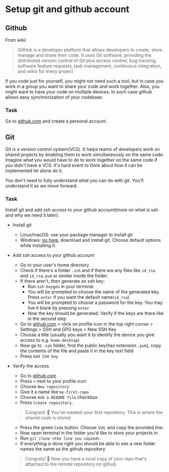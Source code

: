 # Setup git and github account

## Github

From wiki:
> GitHub is a developer platform that allows developers to create, store, manage and share their code.
It uses Git software, providing the distributed version control of Git plus access control,
bug tracking, software feature requests, task management, continuous integration, and wikis for every project 

If you code just for yourself, you might not need such a tool, but in case you work in a group you want to share
your code and work together. Also, you might want to have your code on multiple devices. In such case github allows
easy synchronization of your codebase.

### Task

Go to [github.com](https://github.com) and create a personal account.

## Git

Git is a version control system(VCS). It helps teams of developers work on shared projects by enabling them to work
simultaneously on the same code. Imagine what you would have to do to work together on the same code if you didn't
have a VCS. It's hard event to think about how it can be implemented let alone do it. 

You don't need to fully understand what you can do with git. You'll understand it as we move forward.

### Task

Install git and add ssh access to your github account(more on what is ssh and why we need it later).

- Install git
  - Linux/macOS: use your package manager to install git
  - Windows: [go here](https://git-scm.com/download/win), download and install git. Choose default options 
while installing it.

- Add ssh access to your github account
  - Go to your user's home directory
  - Check if there's a folder `.ssh` and if there are any files like `id_rsa` and `id_rsa.pub` or similar 
inside the folder.
  - If there aren't, then generate an ssh key:
    - Run `ssh-keygen` in your terminal
    - You will be prompted to choose the name of the generated key. Press `enter` if you want the default name(`id_rsa`)
    - You will be prompted to choose a password for the key. You may live it blank by pressing `enter`
    - Now the key should be generated. Verify if the keys are there like in the second step
  - Go to [github.com](https://github.com) > click on profile icon in the top right corner >
Settings > SSH and GPG keys > New SSH Key
  - Choose a title (usually you want it to identify the device you give access to e.g. `home-desktop`)
  - Now go to `.ssh` folder, find the public key(has extension `.pub`), copy the contents of the file and paste it
in the key text field
  - Press `Add SSH key`

- Verify the access
  - Go to [github.com](https://github.com) 
  - Press `+` next to your profile icon
  - Choose `New repository`
  - Give it a name like `my-first-repo`
  - Choose `Add a README file` checkbox
  - Press `Create repository`. 
  > Congrats! :tada: You've created your first repository. This is where the shared code is stored
  - Press the green `Code` button. Choose `SSH`, and copy the provided line.
  - Now open terminal in the folder you'd like to store your projects in
  - Run `git clone <the line you copied>`.
  - If everything is done right you should be able to see a new folder names the same as the github repository
  > Congrats! :tada: Now you have a local copy of your repo that's attached to the remote repository on github.